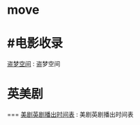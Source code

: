 # move

#电影收录
===

[盗梦空间](https://zhidao.baidu.com/question/1447067851124930300.html) : 盗梦空间


# 英美剧
===
[美剧英剧播出时间表](http://huo360.cc/calendar) : 美剧英剧播出时间表 
